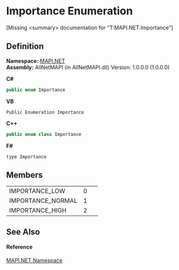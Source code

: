 # Importance Enumeration


\[Missing &lt;summary&gt; documentation for "T:MAPI.NET.Importance"\]



## Definition
**Namespace:** <a href="5bef4637-66f8-16d4-e5f4-4d0da57a1538.md">MAPI.NET</a>  
**Assembly:** AllNetMAPI (in AllNetMAPI.dll) Version: 1.0.0.0 (1.0.0.0)

**C#**
``` C#
public enum Importance
```
**VB**
``` VB
Public Enumeration Importance
```
**C++**
``` C++
public enum class Importance
```
**F#**
``` F#
type Importance
```



## Members
<table>
<tr>
<td>IMPORTANCE_LOW</td>
<td>0</td>
<td> </td></tr>
<tr>
<td>IMPORTANCE_NORMAL</td>
<td>1</td>
<td> </td></tr>
<tr>
<td>IMPORTANCE_HIGH</td>
<td>2</td>
<td> </td></tr>
</table>

## See Also


#### Reference
<a href="5bef4637-66f8-16d4-e5f4-4d0da57a1538.md">MAPI.NET Namespace</a>  

